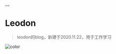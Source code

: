 <img src="C:\Users\Administrator\Pictures\Saved Pictures\头像.jpg" alt="logo" style="zoom: 33%;" />

# Leodon 

> leodon的blog，新建于2020.11.22，用于工作学习

![color](#AFEEEE)